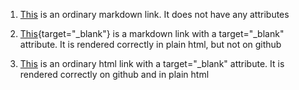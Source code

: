1. [This](https://google.com) is an ordinary markdown link. It does not have any attributes

2. [This](https://google.com){target="_blank"} is a markdown link with a target="_blank" attribute. It is rendered correctly in plain html, but not on github

3. <a href="https://google.com" target="_blank">This</a> is an ordinary html link with a target="_blank" attribute. It is rendered correctly on github and in plain html
